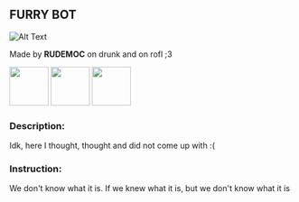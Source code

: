 ## FURRY BOT
![Alt Text](https://media1.tenor.com/m/ogzEZSxjKk0AAAAC/loona-furry.gif)

Made by <b>RUDEMOC</b> on drunk and on rofl ;3

[<img src="https://media1.tenor.com/m/5xrhtEGvLsgAAAAC/telegram-gif.gif" width="69"/>](https://t.me/rudemochan)
[<img src="https://img.ngfiles.com/wiki/uploads/968000/iu_968880_1.gif" width="69"/>](https://uosio.newgrounds.com/)
[<img src="https://media1.tenor.com/m/QMA2IhoAaE0AAAAC/multiversx-x-twitter.gif" width="69"/>](https://x.com/rudemoc_fv?s=09)

### Description:
Idk, here I thought, thought and did not come up with :(


### Instruction:
We don't know what it is. If we knew what it is, but we don't know what it is
